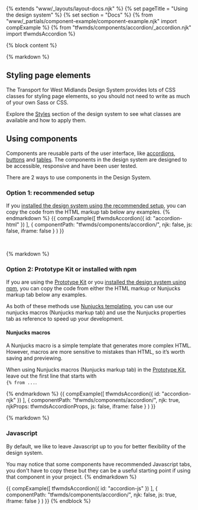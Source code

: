 {% extends "www/_layouts/layout-docs.njk" %}
{% set pageTitle = "Using the design system" %}
{% set section = "Docs" %}
{% from "www/_partials/component-example/component-example.njk" import compExample %}
{% from "tfwmds/components/accordion/_accordion.njk" import tfwmdsAccordion %}

{% block content %}

{% markdown %}

## Styling page elements

The Transport for West Midlands Design System provides lots of CSS classes for styling page elements, so you should not need to write as much of your own Sass or CSS.

Explore the [Styles](/styles/) section of the design system to see what classes are available and how to apply them.

## Using components

Components are reusable parts of the user interface, like [accordions](/components/accordion/), [buttons](/components/buttons/) and [tables](/components/table/). The components in the design system are designed to be accessible, responsive and have been user tested.

There are 2 ways to use components in the Design System.

### Option 1: recommended setup

If you [installed the design system using the recommended setup](/docs/get-started/production/#option-1-include-compiled-files-recommended), you can copy the code from the HTML markup tab below any examples.
{% endmarkdown %}
{{
  compExample([
      tfwmdsAccordion({
        id: "accordion-html"
      })
    ], {
      componentPath: "tfwmds/components/accordion/",
      njk: false,
      js: false,
      iframe: false
    }
  )
}}

<br/>

{% markdown %}

### Option 2: Prototype Kit or installed with npm

If you are using the [Prototype Kit](/docs/get-started/prototype-kit/) or you [installed the design system using npm](/docs/get-started/production/#option-2-install-using-npm), you can copy the code from either the HTML markup or Nunjucks markup tab below any examples.

As both of these methods use <a href="https://mozilla.github.io/nunjucks/templating.html" target="_blank" rel="noopener noreferrer" class="tfwmds-link">Nunjucks templating</a>, you can use our nunjucks macros (Nunjucks markup tab) and use the Nunjucks properties tab as reference to speed up your development.

#### Nunjucks macros

A Nunjucks macro is a simple template that generates more complex HTML. However, macros are more sensitive to mistakes than HTML, so it’s worth saving and previewing.

When using Nunjucks macros (Nunjucks markup tab) in the [Prototype Kit](/docs/get-started/prototype-kit/), leave out the first line that starts with <br/><code class="tfwmds-website-inline-code">&lcub;&percnt; from ...</code>.

{% endmarkdown %}
{{
  compExample([
      tfwmdsAccordion({
        id: "accordion-njk"
      })
    ], {
      componentPath: "tfwmds/components/accordion/",
      njk: true,
      njkProps: tfwmdsAccordionProps,
      js: false,
      iframe: false
    }
  )
}}
<br/>

{% markdown %}

### Javascript

By default, we like to leave Javascript up to you for better flexibility of the design system.

You may notice that some components have recommended Javascript tabs, you don't have to copy these but they can be a useful starting point if using that component in your project.
{% endmarkdown %}

{{
  compExample([
      tfwmdsAccordion({
        id: "accordion-js"
      })
    ], {
      componentPath: "tfwmds/components/accordion/",
      njk: false,
      js: true,
      iframe: false
    }
  )
}}
{% endblock %}
